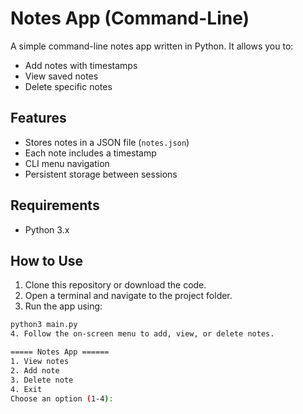 # Notes App (Command-Line)

A simple command-line notes app written in Python. It allows you to:
- Add notes with timestamps
- View saved notes
- Delete specific notes

## Features

- Stores notes in a JSON file (`notes.json`)
- Each note includes a timestamp
- CLI menu navigation
- Persistent storage between sessions

## Requirements

- Python 3.x

## How to Use

1. Clone this repository or download the code.
2. Open a terminal and navigate to the project folder.
3. Run the app using:
```bash
python3 main.py
4. Follow the on-screen menu to add, view, or delete notes.

===== Notes App ======
1. View notes
2. Add note
3. Delete note
4. Exit
Choose an option (1-4):